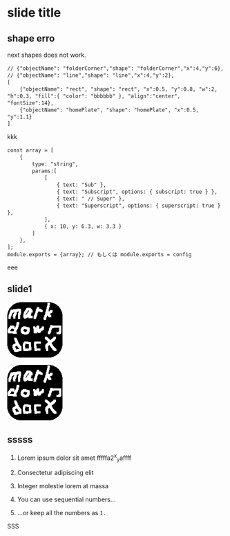 <!-- oox param v top h left dpi d-->

# slide title

## shape erro


next shapes does not work.

```json:ppt
// {"objectName": "folderCorner","shape": "folderCorner","x":4,"y":6},
// {"objectName": "line","shape": "line","x":4,"y":2},
[
    {"objectName": "rect", "shape": "rect", "x":0.5, "y":0.8, "w":2, "h":0.3, "fill":{ "color": "bbbbbb" }, "align":"center", "fontSize":14},
    {"objectName": "homePlate", "shape": "homePlate", "x":0.5, "y":1.1}
]
```
kkk

```js:ppt
const array = [
	{
		type: "string",
		params:[
			[
				{ text: "Sub" },
				{ text: "Subscript", options: { subscript: true } },
				{ text: " // Super" },
				{ text: "Superscript", options: { superscript: true } },
			],
			{ x: 10, y: 6.3, w: 3.3 }
		]
	},
];
module.exports = {array}; // もしくは module.exports = config
```

eee

## slide1

![](./markdown2docx.png)

<!-- oox position 50,50,50,50 dpi 50 -->

![](./markdown2docx.png)


## sssss


1. Lorem ipsum dolor sit amet
   fffffa2<sup>x</sup><sub>y</sub>affff
2. Consectetur adipiscing elit
3. Integer molestie lorem at massa

4. You can use sequential numbers...
5. ...or keep all the numbers as `1.`

SSS
